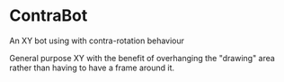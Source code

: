 # ContraBot
An XY bot using with contra-rotation behaviour

General purpose XY with the benefit of overhanging the "drawing" area rather than having to have a frame around it.
